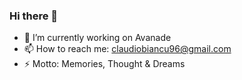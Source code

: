 ### Hi there 👋

- 🔭 I’m currently working on Avanade
- 📫 How to reach me: claudiobiancu96@gmail.com
- ⚡ Motto: Memories, Thought & Dreams

<!--
**ClaudioBiancu/ClaudioBiancu** is a ✨ _special_ ✨ repository because its `README.md` (this file) appears on your GitHub profile.

Here are some ideas to get you started:

- 🔭 I’m currently working on Avanade
- 🌱 I’m currently learning Computer Engineering
- 👯 I’m looking to collaborate on 
- 💬 Ask me about ...
- 📫 How to reach me: claudiobiancu96@gmail.com
- 😄 Pronouns: ...
- ⚡ Fun fact: ...
-->
